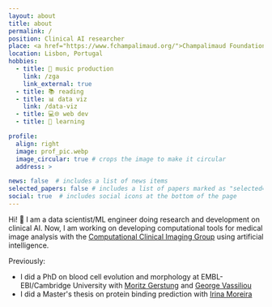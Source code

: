 ```yaml
---
layout: about
title: about
permalink: /
position: Clinical AI researcher
place: <a href="https://www.fchampalimaud.org/">Champalimaud Foundation</a>
location: Lisbon, Portugal
hobbies: 
  - title: 🎹 music production
    link: /zga
    link_external: true
  - title: 📚 reading
  - title: 📊 data viz
    link: /data-viz
  - title: 💻🌐 web dev
  - title: 📖 learning

profile:
  align: right
  image: prof_pic.webp
  image_circular: true # crops the image to make it circular
  address: >

news: false  # includes a list of news items
selected_papers: false # includes a list of papers marked as "selected={true}"
social: true  # includes social icons at the bottom of the page
---
```


Hi! 👋 I am a data scientist/ML engineer doing research and development on clinical AI. Now, I am working on developing computational tools for medical image analysis with the [Computational Clinical Imaging Group](https://www.fchampalimaud.org/research/groups/papanikolaou) using artificial intelligence. 

Previously:

- I did a PhD on blood cell evolution and morphology at EMBL-EBI/Cambridge University with [Moritz Gerstung](https://www.dkfz.de/en/artificial-intelligence-in-oncology) and [George Vassiliou](https://www.stemcells.cam.ac.uk/people/pi/vassiliou)
- I did a Master's thesis on protein binding prediction with [Irina Moreira](http://www.moreiralab.com)
